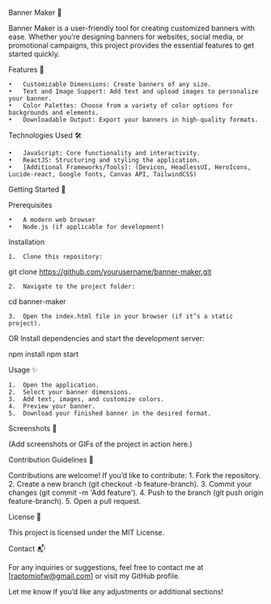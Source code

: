 Banner Maker 🎨

Banner Maker is a user-friendly tool for creating customized banners with ease. Whether you’re designing banners for websites, social media, or promotional campaigns, this project provides the essential features to get started quickly.

Features 🚀

	•	Customizable Dimensions: Create banners of any size.
	•	Text and Image Support: Add text and upload images to personalize your banner.
	•	Color Palettes: Choose from a variety of color options for backgrounds and elements.
	•	Downloadable Output: Export your banners in high-quality formats.

Technologies Used 🛠️

	•	JavaScript: Core functionality and interactivity.
	•	ReactJS: Structuring and styling the application.
	•	[Additional Frameworks/Tools]: (Devicon, HeadlessUI, HeroIcons, Lucide-react, Google fonts, Canvas API, TailwindCSS)

Getting Started 🏁

Prerequisites

	•	A modern web browser
	•	Node.js (if applicable for development)

Installation

	1.	Clone this repository:

git clone https://github.com/yourusername/banner-maker.git


	2.	Navigate to the project folder:

cd banner-maker


	3.	Open the index.html file in your browser (if it’s a static project).
OR
Install dependencies and start the development server:

npm install
npm start



Usage ✨

	1.	Open the application.
	2.	Select your banner dimensions.
	3.	Add text, images, and customize colors.
	4.	Preview your banner.
	5.	Download your finished banner in the desired format.

Screenshots 📸

(Add screenshots or GIFs of the project in action here.)

Contribution Guidelines 🤝

Contributions are welcome! If you’d like to contribute:
	1.	Fork the repository.
	2.	Create a new branch (git checkout -b feature-branch).
	3.	Commit your changes (git commit -m 'Add feature').
	4.	Push to the branch (git push origin feature-branch).
	5.	Open a pull request.

License 📄

This project is licensed under the MIT License.

Contact 📬

For any inquiries or suggestions, feel free to contact me at [raptomiofw@gmail.com] or visit my GitHub profile.

Let me know if you’d like any adjustments or additional sections!
